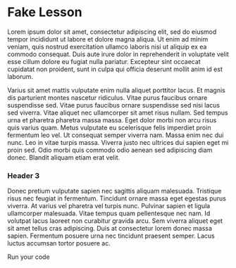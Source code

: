 # Fake Lesson

Lorem ipsum dolor sit amet, consectetur adipiscing elit, sed do eiusmod tempor incididunt ut labore et dolore magna aliqua. Ut enim ad minim veniam, quis nostrud exercitation ullamco laboris nisi ut aliquip ex ea commodo consequat. Duis aute irure dolor in reprehenderit in voluptate velit esse cillum dolore eu fugiat nulla pariatur. Excepteur sint occaecat cupidatat non proident, sunt in culpa qui officia deserunt mollit anim id est laborum.

Varius sit amet mattis vulputate enim nulla aliquet porttitor lacus. Et magnis dis parturient montes nascetur ridiculus. Vitae purus faucibus ornare suspendisse sed. Vitae purus faucibus ornare suspendisse sed nisi lacus sed viverra. Vitae aliquet nec ullamcorper sit amet risus nullam. Sed tempus urna et pharetra pharetra massa massa. Eget dolor morbi non arcu risus quis varius quam. Metus vulputate eu scelerisque felis imperdiet proin fermentum leo vel. Ut consequat semper viverra nam. Massa enim nec dui nunc. Leo in vitae turpis massa. Viverra justo nec ultrices dui sapien eget mi proin sed. Odio morbi quis commodo odio aenean sed adipiscing diam donec. Blandit aliquam etiam erat velit.

### Header 3

Donec pretium vulputate sapien nec sagittis aliquam malesuada. Tristique risus nec feugiat in fermentum. Tincidunt ornare massa eget egestas purus viverra. At varius vel pharetra vel turpis nunc. Pulvinar sapien et ligula ullamcorper malesuada. Vitae tempus quam pellentesque nec nam. Id volutpat lacus laoreet non curabitur gravida arcu. Sem viverra aliquet eget sit amet tellus cras adipiscing. Duis at consectetur lorem donec massa sapien. Fermentum posuere urna nec tincidunt praesent semper. Lacus luctus accumsan tortor posuere ac.

Run your code
